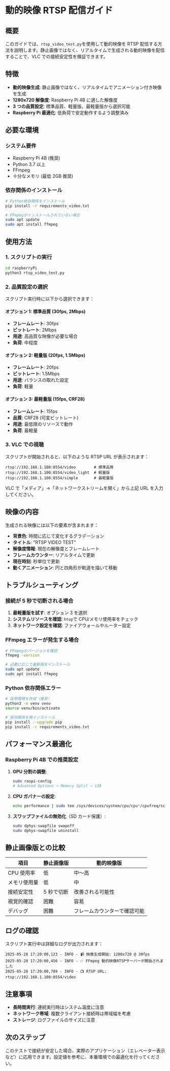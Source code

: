 # 動的映像 RTSP 配信ガイド

## 概要

このガイドでは、`rtsp_video_test.py`を使用して動的映像を RTSP 配信する方法を説明します。静止画像ではなく、リアルタイムで生成される動的映像を配信することで、VLC での接続安定性を検証できます。

## 特徴

- **動的映像生成**: 静止画像ではなく、リアルタイムでアニメーション付き映像を生成
- **1280x720 解像度**: Raspberry Pi 4B に適した解像度
- **3 つの品質設定**: 標準品質、軽量版、最軽量版から選択可能
- **Raspberry Pi 最適化**: 低負荷で安定動作するよう調整済み

## 必要な環境

### システム要件

- Raspberry Pi 4B (推奨)
- Python 3.7 以上
- FFmpeg
- 十分なメモリ (最低 2GB 推奨)

### 依存関係のインストール

```bash
# Python依存関係をインストール
pip install -r requirements_video.txt

# FFmpegがインストールされていない場合
sudo apt update
sudo apt install ffmpeg
```

## 使用方法

### 1. スクリプトの実行

```bash
cd raspberryPi
python3 rtsp_video_test.py
```

### 2. 品質設定の選択

スクリプト実行時に以下から選択できます：

#### オプション 1: 標準品質 (30fps, 2Mbps)

- **フレームレート**: 30fps
- **ビットレート**: 2Mbps
- **用途**: 高品質な映像が必要な場合
- **負荷**: 中程度

#### オプション 2: 軽量版 (20fps, 1.5Mbps)

- **フレームレート**: 20fps
- **ビットレート**: 1.5Mbps
- **用途**: バランスの取れた設定
- **負荷**: 軽量

#### オプション 3: 最軽量版 (15fps, CRF28)

- **フレームレート**: 15fps
- **品質**: CRF28 (可変ビットレート)
- **用途**: 最低限のリソースで動作
- **負荷**: 最軽量

### 3. VLC での視聴

スクリプトが開始されると、以下のような RTSP URL が表示されます：

```
rtsp://192.168.1.100:8554/video        # 標準品質
rtsp://192.168.1.100:8554/video_light  # 軽量版
rtsp://192.168.1.100:8554/simple       # 最軽量版
```

VLC で「メディア」→「ネットワークストリームを開く」から上記 URL を入力してください。

## 映像の内容

生成される映像には以下の要素が含まれます：

- **背景色**: 時間に応じて変化するグラデーション
- **タイトル**: "RTSP VIDEO TEST"
- **解像度情報**: 現在の解像度とフレームレート
- **フレームカウンター**: リアルタイムで更新
- **現在時刻**: 秒単位で更新
- **動くアニメーション**: 円と四角形が軌道を描いて移動

## トラブルシューティング

### 接続が 5 秒で切断される場合

1. **最軽量版を試す**: オプション 3 を選択
2. **システムリソースを確認**: `htop`で CPU/メモリ使用率をチェック
3. **ネットワーク設定を確認**: ファイアウォールやルーター設定

### FFmpeg エラーが発生する場合

```bash
# FFmpegのバージョンを確認
ffmpeg -version

# 必要に応じて最新版をインストール
sudo apt update
sudo apt install ffmpeg
```

### Python 依存関係エラー

```bash
# 仮想環境を作成（推奨）
python3 -m venv venv
source venv/bin/activate

# 依存関係を再インストール
pip install --upgrade pip
pip install -r requirements_video.txt
```

## パフォーマンス最適化

### Raspberry Pi 4B での推奨設定

1. **GPU 分割の調整**:

   ```bash
   sudo raspi-config
   # Advanced Options → Memory Split → 128
   ```

2. **CPU ガバナーの設定**:

   ```bash
   echo performance | sudo tee /sys/devices/system/cpu/cpu*/cpufreq/scaling_governor
   ```

3. **スワップファイルの無効化**（SD カード保護）:
   ```bash
   sudo dphys-swapfile swapoff
   sudo dphys-swapfile uninstall
   ```

## 静止画像版との比較

| 項目         | 静止画像版 | 動的映像版                   |
| ------------ | ---------- | ---------------------------- |
| CPU 使用率   | 低         | 中〜高                       |
| メモリ使用量 | 低         | 中                           |
| 接続安定性   | 5 秒で切断 | 改善される可能性             |
| 視覚的確認   | 困難       | 容易                         |
| デバッグ     | 困難       | フレームカウンターで確認可能 |

## ログの確認

スクリプト実行中は詳細なログが出力されます：

```
2025-05-28 17:20:00,123 - INFO - 📹 映像生成開始: 1280x720 @ 30fps
2025-05-28 17:20:00,456 - INFO - ✅ FFmpeg 動的映像RTSPサーバーが開始されました
2025-05-28 17:20:00,789 - INFO - 📺 RTSP URL: rtsp://192.168.1.100:8554/video
```

## 注意事項

- **長時間実行**: 連続実行時はシステム温度に注意
- **ネットワーク帯域**: 複数クライアント接続時は帯域幅を考慮
- **ストレージ**: ログファイルのサイズに注意

## 次のステップ

このテストで接続が安定した場合、実際のアプリケーション（エレベーター表示など）に応用できます。設定値を参考に、本番環境での最適化を行ってください。
